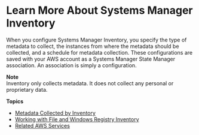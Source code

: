 # Learn More About Systems Manager Inventory<a name="sysman-inventory-about"></a>

When you configure Systems Manager Inventory, you specify the type of metadata to collect, the instances from where the metadata should be collected, and a schedule for metadata collection\. These configurations are saved with your AWS account as a Systems Manager State Manager association\. An association is simply a configuration\.

**Note**  
Inventory only collects metadata\. It does not collect any personal or proprietary data\.

**Topics**
+ [Metadata Collected by Inventory](sysman-inventory-schema.md)
+ [Working with File and Windows Registry Inventory](sysman-inventory-file-and-registry.md)
+ [Related AWS Services](sysman-inventory-relatedsvc.md)